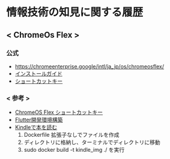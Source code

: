 # 情報技術の知見に関する履歴

## < ChromeOs Flex >
### 公式
+ https://chromeenterprise.google/intl/ja_jp/os/chromeosflex/
+ [インストールガイド](https://support.google.com/chromeosflex/answer/11552529?hl=ja&visit_id=638087373823997548-1542311112&ref_topic=11551271&rd=1)
+ [ショートカットキー](https://support.google.com/chromebook/answer/183101?hl=ja)


### < 参考 >
+ [ChromeOS Flex ショートカットキー](https://4thsight.xyz/41777)
+ [Flutter開発環境構築](http://pineplanter.moo.jp/non-it-salaryman/2022/02/07/chromebook-flutter/)
+ [Kindleで本を読む](https://zenn.dev/junkawa/articles/chromeosflex_install_kindleforpc#crostini-%E7%92%B0%E5%A2%83)
  1. Dockerfile 拡張子なしでファイルを作成
  1. ディレクトリに格納し、ターミナルでディレクトリに移動
  1. sudo docker build -t kindle_img ./ を実行